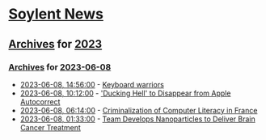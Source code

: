 # [Soylent News](../../../README.md)

## [Archives](../../index.md) for [2023](../index.md)

### [Archives](../../index.md) for [2023-06-08](index.md)

* [2023-06-08, 14:56:00](https://soylentnews.org/article.pl?sid=23/06/07/1238244&from=rss) - [Keyboard warriors](https://soylentnews.org/article.pl?sid=23/06/07/1238244&from=rss)
* [2023-06-08, 10:12:00](https://soylentnews.org/article.pl?sid=23/06/07/0031217&from=rss) - ['Ducking Hell' to Disappear from Apple Autocorrect](https://soylentnews.org/article.pl?sid=23/06/07/0031217&from=rss)
* [2023-06-08, 06:14:00](https://soylentnews.org/article.pl?sid=23/06/06/1436247&from=rss) - [Criminalization of Computer Literacy in France ](https://soylentnews.org/article.pl?sid=23/06/06/1436247&from=rss)
* [2023-06-08, 01:33:00](https://soylentnews.org/article.pl?sid=23/06/06/0346259&from=rss) - [Team Develops Nanoparticles to Deliver Brain Cancer Treatment](https://soylentnews.org/article.pl?sid=23/06/06/0346259&from=rss)
